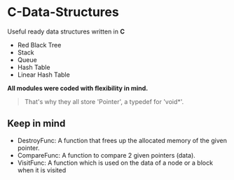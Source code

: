 # C-Data-Structures
Useful ready data structures written in **C**

- Red Black Tree
- Stack
- Queue
- Hash Table
- Linear Hash Table

**All modules were coded with flexibility in mind.**
>That's why they all store 'Pointer', a typedef for 'void*'.

## Keep in mind
- DestroyFunc: A function that frees up the allocated memory of the given pointer.
- CompareFunc: A function to compare 2 given pointers (data).
- VisitFunc: A function which is used on the data of a node or a block when it is visited




